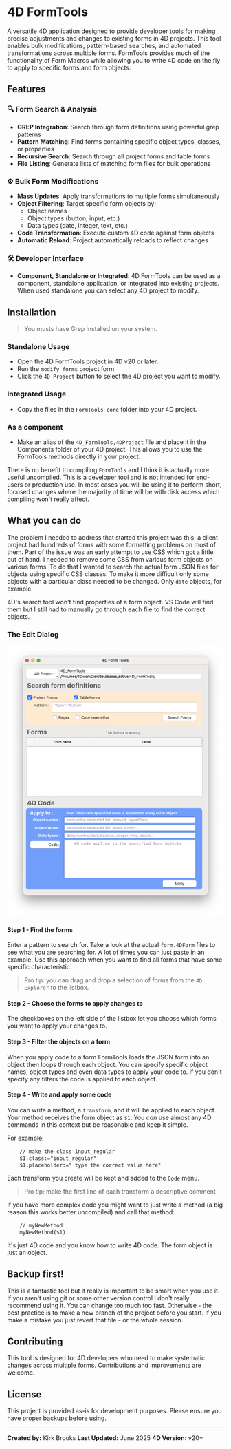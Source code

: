 # 4D FormTools

A versatile 4D application designed to provide developer tools for making precise adjustments and changes to existing forms in 4D projects. This tool enables bulk modifications, pattern-based searches, and automated transformations across multiple forms. FormTools provides much of the functionality of Form Macros while allowing you to write 4D code on the fly to apply to specific forms and form objects.

## Features

### 🔍 **Form Search & Analysis**

- **GREP Integration**: Search through form definitions using powerful grep patterns
- **Pattern Matching**: Find forms containing specific object types, classes, or properties
- **Recursive Search**: Search through all project forms and table forms
- **File Listing**: Generate lists of matching form files for bulk operations

### ⚙️ **Bulk Form Modifications**

- **Mass Updates**: Apply transformations to multiple forms simultaneously
- **Object Filtering**: Target specific form objects by:
  - Object names
  - Object types (button, input, etc.)
  - Data types (date, integer, text, etc.)
- **Code Transformation**: Execute custom 4D code against form objects
- **Automatic Reload**: Project automatically reloads to reflect changes

### 🛠️ **Developer Interface**

- **Component, Standalone or Integrated**: 4D FormTools can be used as a component, standalone application, or integrated into existing projects. When used standalone you can select any 4D project to modify.


## Installation

> You musts have Grep installed on your system.

### Standalone Usage
- Open the 4D FormTools project in 4D v20 or later.
- Run the `modify_forms` project form
- Click the `4D Project` button to select the 4D project you want to modify.

### Integrated Usage
- Copy the files in the `FormTools core` folder into your 4D project.

### As a component
- Make an alias of the `4D_FormTools,4DProject` file and place it in the Components folder of your 4D project. This allows you to use the FormTools methods directly in your project.

There is no benefit to compiling `FormTools` and I think it is actually more useful uncompiled. This is a developer tool and is not intended for end-users or production use. In most cases you will be using it to perform short, focused changes where the majority of time will be with disk access which compiling won't really affect.

## What you can do

The problem I needed to address that started this project was this: a client project had hundreds of forms with some formatting problems on most of them. Part of the issue was an early attempt to use CSS which got a little out of hand. I needed to remove some CSS from various form objects on various forms. To do that I wanted to search the actual form JSON files for objects using specific CSS classes. To make it more difficult only some objects with a particular class needed to be changed. Only `date` objects, for example.

4D's search tool won't find properties of a form object. VS Code will find them but I still had to manually go through each file to find the correct objects.

### The Edit Dialog
![alt text](image.png)

#### **Step 1** - Find the forms
Enter a pattern to search for. Take a look at the actual `form.4DForm` files to see what you are searching for. A lot of times you can just paste in an example. Use this approach when you want to find all forms that have some specific characteristic.

> Pro tip: you can drag and drop a selection of forms from the `4D Explorer` to the listbox.

#### **Step 2** - Choose the forms to apply changes to
The checkboxes on the left side of the listbox let you choose which forms you want to apply your changes to.

#### **Step 3** - Filter the objects on a form
When you apply code to a form FormTools loads the JSON form into an object then loops through each object. You can specify specific object names, object types and even data types to apply your code to. If you don't specify any filters the code is applied to each object.

#### **Step 4** - Write and apply some code
You can write a method, a `transform`, and it will be applied to each object. Your method receives the form object as `$1`. You _can_ use almost any 4D commands in this context but be reasonable and keep it simple.

For example:
```4d
    // make the class input_regular
    $1.class:="input_regular"
    $1.placeholder:=" type the correct value here"
```

Each transform you create will be kept and added to the `Code` menu.
> Pro tip: make the first line of each transform a descriptive comment

If you have more complex code you might want to just write a method (a big reason this works better uncompiled) and call that method:

```4d
    // myNewMethod
    myNewMethod($1)
```

It's just 4D code and you know how to write 4D code. The form object is just an object.

## Backup first!

This is a fantastic tool but it really is important to be smart when you use it. If you aren't using git or some other version control I don't really recommend using it. You can change too much too fast. Otherwise - the best practice is to make a new branch of the project before you start. If you make a mistake you just revert that file - or the whole session.

##


## Contributing

This tool is designed for 4D developers who need to make systematic changes across multiple forms. Contributions and improvements are welcome.

## License

This project is provided as-is for development purposes. Please ensure you have proper backups before using.

---

**Created by:** Kirk Brooks
**Last Updated:** June 2025
**4D Version:** v20+
